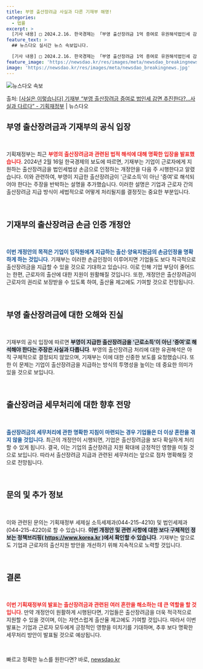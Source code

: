 ```yaml
---
title: 부영 출산장려금 사실과 다른 기재부 해명!
categories:
  - 법률
excerpt: >
  [기사 내용] □ 2024.2.16. 한국경제는 「부영 출산장려금 1억 증여로 유권해석법인세 감면 추진」 기…
feature_text: >
  ## 뉴스다오 실시간 뉴스 속보입니다.

  [기사 내용] □ 2024.2.16. 한국경제는 「부영 출산장려금 1억 증여로 유권해석법인세 감면 추진」 기…
feature_image: 'https://newsdao.kr/res/images/meta/newsdao_breakingnews.jpg'
image: 'https://newsdao.kr/res/images/meta/newsdao_breakingnews.jpg'
---
```


![뉴스다오 속보](https://newsdao.kr/res/images/meta/newsdao_breakingnews.jpg)

<p>출처: <a href="https://newsdao.kr/3178" rel="dofollow">[사실은 이렇습니다] 기재부 “부영 출산장려금 증여로 법인세 감면 추진한다?…사실과 다르다” - 기획재정부</a> | 뉴스다오</p>

<h2 data-ke-size="size26">부영 출산장려금과 기재부의 공식 입장</h2>

<p data-ke-size="size16">&nbsp;</p>

기획재정부는 최근 <b><span style="color: #ee2323;">부영의 출산장려금과 관련된 법적 해석에 대해 명확한 입장을 발표했습니다</span></b>. 2024년 2월 16일 한국경제의 보도에 따르면, 기재부는 기업이 근로자에게 지원하는 출산장려금을 법인세법상 손금으로 인정하는 개정안을 다음 주 시행한다고 알렸습니다. 이와 관련하여, 부영이 지급한 출산장려금이 '근로소득'이 아닌 '증여'로 해석되어야 한다는 주장을 반박하는 설명을 추가했습니다. 이러한 설명은 기업과 근로자 간의 출산장려금 지급 방식이 세법적으로 어떻게 처리될지를 결정짓는 중요한 부분입니다. 

<p data-ke-size="size16">&nbsp;</p>

<h2 data-ke-size="size26">기재부의 출산장려금 손금 인증 개정안</h2>

<p data-ke-size="size16">&nbsp;</p>

<b><span style="color: #1a5490;">이번 개정안의 목적은 기업이 임직원에게 지급하는 출산·양육지원금의 손금인정을 명확하게 하는 것입니다</span></b>. 기재부는 이러한 손금인정이 이루어지면 기업들도 보다 적극적으로 출산장려금을 지급할 수 있을 것으로 기대하고 있습니다. 이로 인해 기업 부담이 줄어드는 한편, 근로자의 출산에 대한 지원이 원활해질 것입니다. 또한, 개정안은 출산장려금이 근로자의 권리로 보장받을 수 있도록 하여, 출산율 제고에도 기여할 것으로 전망됩니다. 

<p data-ke-size="size16">&nbsp;</p>

<h2 data-ke-size="size26">부영 출산장려금에 대한 오해와 진실</h2>

<p data-ke-size="size16">&nbsp;</p>

기재부의 공식 입장에 따르면 <b><span style="background-color: #21538527;">부영이 지급한 출산장려금을 ‘근로소득’이 아닌 ‘증여’로 해석해야 한다는 주장은 사실과 다릅니다</span></b>. 부영의 출산장려금 처리에 대한 유권해석은 아직 구체적으로 결정되지 않았으며, 기재부는 이에 대한 신중한 보도를 요청했습니다. 또한 이 문제는 기업이 출산장려금을 지급하는 방식의 투명성을 높이는 데 중요한 의미가 있을 것으로 보입니다. 

<p data-ke-size="size16">&nbsp;</p>

<h2 data-ke-size="size26">출산장려금 세무처리에 대한 향후 전망</h2>

<p data-ke-size="size16">&nbsp;</p>

<b><span style="color: #1a5490;">출산장려금의 세무처리에 관한 명확한 지침이 마련되는 경우 기업들은 더 이상 혼란을 겪지 않을 것입니다</span></b>. 최근의 개정안이 시행되면, 기업은 출산장려금을 보다 확실하게 처리할 수 있게 됩니다. 결국, 이는 기업의 출산장려금 지원 확대에 긍정적인 영향을 미칠 것으로 보입니다. 따라서 출산장려금 지급과 관련된 세무처리는 앞으로 점차 명확해질 것으로 전망됩니다.

<p data-ke-size="size16">&nbsp;</p>

<h2 data-ke-size="size26">문의 및 추가 정보</h2>

<p data-ke-size="size16">&nbsp;</p>

이와 관련된 문의는 기획재정부 세제실 소득세제과(044-215-4210) 및 법인세제과(044-215-4220)로 할 수 있습니다. <b><span style="background-color: #21538527;">이번 개정안 및 관련 사항에 대한 보다 구체적인 정보는 정책브리핑( https://www.korea.kr )에서 확인할 수 있습니다</span></b>. 기재부는 앞으로도 기업과 근로자의 출산지원 방안을 개선하기 위해 지속적으로 노력할 것입니다.

<p data-ke-size="size16">&nbsp;</p>

<h2 data-ke-size="size26">결론</h2>

<p data-ke-size="size16">&nbsp;</p>

<b><span style="color: #ee2323;">이번 기획재정부의 발표는 출산장려금과 관련된 여러 혼란을 해소하는 데 큰 역할을 할 것입니다</span></b>. 만약 개정안이 원활하게 시행된다면, 기업들은 출산장려금을 더욱 적극적으로 지원할 수 있을 것이며, 이는 자연스럽게 출산율 제고에도 기여할 것입니다. 따라서 이번 발표는 기업과 근로자 모두에게 긍정적인 영향을 미치기를 기대하며, 추후 보다 명확한 세무처리 방안이 발표될 것으로 예상됩니다. 

<p data-ke-size="size16">&nbsp;</p> 

빠르고 정확한 뉴스를 원한다면? 바로, <a href="https://newsdao.kr" rel="dofollow">newsdao.kr</a>


